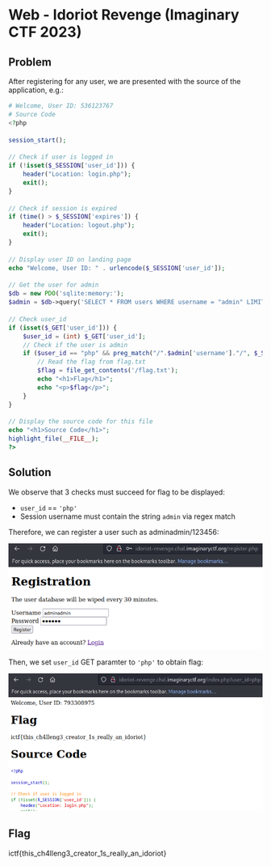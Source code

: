 # Web - Idoriot Revenge (Imaginary CTF 2023)

## Problem

After registering for any user, we are presented with the source of the application, e.g.:

```php
# Welcome, User ID: 536123767
# Source Code
<?php

session_start();

// Check if user is logged in
if (!isset($_SESSION['user_id'])) {
    header("Location: login.php");
    exit();
}

// Check if session is expired
if (time() > $_SESSION['expires']) {
    header("Location: logout.php");
    exit();
}

// Display user ID on landing page
echo "Welcome, User ID: " . urlencode($_SESSION['user_id']);

// Get the user for admin
$db = new PDO('sqlite:memory:');
$admin = $db->query('SELECT * FROM users WHERE username = "admin" LIMIT 1')->fetch();

// Check user_id
if (isset($_GET['user_id'])) {
    $user_id = (int) $_GET['user_id'];
    // Check if the user is admin
    if ($user_id == "php" && preg_match("/".$admin['username']."/", $_SESSION['username'])) {
        // Read the flag from flag.txt
        $flag = file_get_contents('/flag.txt');
        echo "<h1>Flag</h1>";
        echo "<p>$flag</p>";
    }
}

// Display the source code for this file
echo "<h1>Source Code</h1>";
highlight_file(__FILE__);
?>
```

## Solution

We observe that 3 checks must succeed for flag to be displayed:
* `user_id` == `'php'`
* Session username must contain the string `admin` via regex match 

Therefore,  we can register a user such as adminadmin/123456:

![Registration](images/web_idoriotrevenge1.png)

Then, we set `user_id` GET paramter to `'php'` to obtain flag:

![Change user_id](images/web_idoriotrevenge2.png)

## Flag

ictf{this_ch4lleng3_creator_1s_really_an_idoriot}
